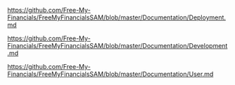 https://github.com/Free-My-Financials/FreeMyFinancialsSAM/blob/master/Documentation/Deployment.md

https://github.com/Free-My-Financials/FreeMyFinancialsSAM/blob/master/Documentation/Development.md 

https://github.com/Free-My-Financials/FreeMyFinancialsSAM/blob/master/Documentation/User.md 
